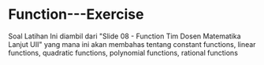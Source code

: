 # Function---Exercise
Soal Latihan Ini diambil dari "Slide 08 - Function Tim Dosen Matematika Lanjut UII" yang mana ini akan membahas tentang  constant functions, linear functions, quadratic functions, polynomial functions, rational functions
